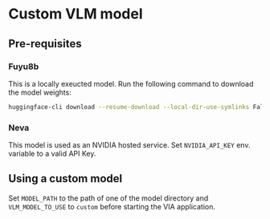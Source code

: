 # Custom VLM model

## Pre-requisites

### Fuyu8b

This is a locally exeucted model. Run the following command to download the model weights:
```sh
huggingface-cli download --resume-download --local-dir-use-symlinks False adept/fuyu-8b --local-dir fuyu8b
```

### Neva

This model is used as an NVIDIA hosted service. Set ``NVIDIA_API_KEY`` env. variable to a valid API Key.

## Using a custom model

Set ``MODEL_PATH`` to the path of one of the model directory and ``VLM_MODEL_TO_USE`` to ``custom`` before starting the VIA application.

